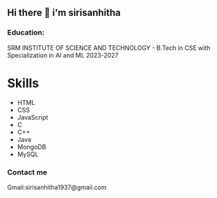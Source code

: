 ## Hi there 👋 i'm sirisanhitha
<h3 align="left">Education:</h3>
SRM INSTITUTE OF SCIENCE AND TECHNOLOGY - B.Tech in CSE with Specialization in AI and ML 2023-2027

# Skills 
- HTML
- CSS
- JavaScript
- C
- C++
- Java
- MongoDB
- MySQL
<h3 align="left">Contact me</h3>
Gmail:sirisanhitha1937@gmail.com
<!--
**sirisanhitha/sirisanhitha** is a ✨ _special_ ✨ repository because its `README.md` (this file) appears on your GitHub profile.

Here are some ideas to get you started:

- 🔭 I’m currently working on ...
- 🌱 I’m currently learning ...
- 👯 I’m looking to collaborate on ...
- 🤔 I’m looking for help with ...
- 💬 Ask me about ...
- 📫 How to reach me: ...
- 😄 Pronouns: ...
- ⚡ Fun fact: ...
-->
